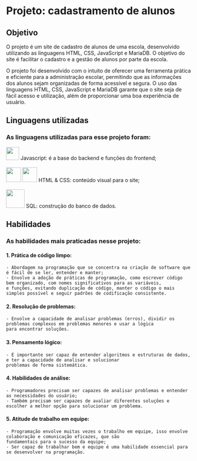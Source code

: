 # Projeto: cadastramento de alunos<br>
## Objetivo
O projeto é um site de cadastro de alunos de uma escola, desenvolvido utilizando as linguagens HTML, CSS, JavaScript e MariaDB. O objetivo do site é facilitar o cadastro e a gestão de alunos por parte da escola.

O projeto foi desenvolvido com o intuito de oferecer uma ferramenta prática e eficiente para a administração escolar, permitindo que as informações dos alunos sejam organizadas de forma acessível e segura. O uso das linguagens HTML, CSS, JavaScript e MariaDB garante que o site seja de fácil acesso e utilização, além de proporcionar uma boa experiência de usuário.

## Linguagens utilizadas
### As linguagens utilizadas para esse projeto foram:
<div>
<img src="https://cdn.jsdelivr.net/gh/devicons/devicon/icons/javascript/javascript-original.svg" width="35px"/>
 Javascript: é a base do backend e funções do frontend;
</div>
<br>
<div>
<img src="https://cdn.jsdelivr.net/gh/devicons/devicon/icons/html5/html5-original.svg" width="40px"/>
<img src="https://cdn.jsdelivr.net/gh/devicons/devicon/icons/css3/css3-original.svg" width="40px"/>
 HTML & CSS: conteúdo visual para o site;
</div>
<br>
<div>
<img src="https://cdn.worldvectorlogo.com/logos/mariadb.svg" width="50px"/>
 SQL: construção do banco de dados.
</div>

## Habilidades
### As habilidades mais praticadas nesse projeto:
#### 1. Prática de código limpo:
    - Abordagem na programação que se concentra na criação de software que é fácil de se ler, entender e manter;
    - Envolve a adoção de práticas de programação, como escrever código bem organizado, com nomes significativos para as variáveis,
    e funções, evitando duplicação de código, manter o código o mais simples possível e seguir padrões de codificação consistente.
#### 2. Resolução de problemas:
    - Envolve a capacidade de analisar problemas (erros), dividir os problemas complexos em problemas menores e usar a lógica
    para encontrar soluções.
#### 3. Pensamento lógico:
    - É importante ser capaz de entender algoritmos e estruturas de dados, e ter a capacidade de analisar e solucionar
    problemas de forma sistemática.
#### 4. Habilidades de análise:
    - Programadores precisam ser capazes de analisar problemas e entender as necessidades do usuário;
    - Também precisam ser capazes de avaliar diferentes soluções e escolher a melhor opção para solucionar um problema.
#### 5. Atitude de trabalho em equipe:
    - Programação envolve muitas vezes o trabalho em equipe, isso envolve colaboração e comunicação eficazes, que são 
    fundamentais para o sucesso da equipe;
    - Ser capaz de trabalhar bem e equipe é uma habilidade essencial para se desenvolver na programação.
